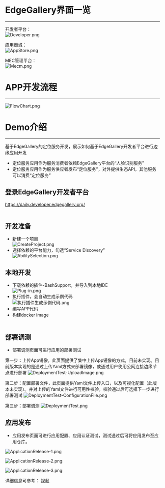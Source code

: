 # EdgeGallery界面一览
-------------------
开发者平台：<br>
![](/uploads/images/2020/v1.0/Developer.png "Developer.png")<br>

应用商城：<br>
![](/uploads/images/2020/v1.0/AppStore.png "AppStore.png")<br>

MEC管理平台：<br>
![](/uploads/images/2020/v1.0/Mecm.png "Mecm.png")<br>

# APP开发流程
-------------------
![](/uploads/images/2020/v1.0/FlowChart.png "FlowChart.png")<br>

# Demo介绍
-------------------
基于EdgeGallery的定位服务开发，展示如何基于EdgeGallery开发者平台进行边缘应用开发<br>
* 定位服务应用作为服务消费者依赖EdgeGallery平台的“人脸识别服务”<br>
* 定位服务应用作为服务供应者发布“定位服务”，对外提供生态API，其他服务可以消费“定位服务”<br>

## 登录EdgeGallery开发者平台
https://daily.developer.edgegallery.org/<br><br>
## 开发准备
* 新建一个项目<br>
![](/uploads/images/2020/v1.0/CreateProject.png "CreateProject.png")
* 选择依赖的平台能力，勾选“Service Discovery”<br>
![](/uploads/images/2020/v1.0/AbilitySelection.png "AbilitySelection.png")

## 本地开发
* 下载依赖的插件-BashSupport，并导入到本地IDE<br>
![](/uploads/images/2020/v1.0/Plug-in.png "Plug-in.png")
* 执行插件，会自动生成示例代码<br>
![](/uploads/images/2020/0927/execute_plugin.png "执行插件生成示例代码.png")
* 编写APP代码<br>
* 构建docker image<br><br>
## 部署调测
* 部署调测页面可进行应用的部署测试

 第一步：上传App镜像，此页面提供了集中上传App镜像的方式，目前未实现。目前版本实现的是通过上传Yaml方式来部署镜像，或通过用户使用公网连接边缘节点进行部署
![](/uploads/images/2020/v1.0/DeploymentTest-UploadImage.png "DeploymentTest-UploadImage.png")

 第二步：配置部署文件，此页面提供Yaml文件上传入口，以及可视化配置（此版本未实现）。并对上传的Yaml文件进行可用性校验，校验通过后可选择下一步进行部署测试
![](/uploads/images/2020/v1.0/DeploymentTest-ConfigurationFile.png "DeploymentTest-ConfigurationFile.png")

 第三步：部署调测
![](/uploads/images/2020/v1.0/DeploymentTest.png "DeploymentTest.png")


##  应用发布
* 应用发布页面可进行应用配置、应用认证测试，测试通过后可将应用发布至应用仓库。

![](/uploads/images/2020/v1.0/ApplicationRelease-1.png "ApplicationRelease-1.png")

![](/uploads/images/2020/v1.0/ApplicationRelease-2.png "ApplicationRelease-2.png")

![](/uploads/images/2020/v1.0/ApplicationRelease-3.png "ApplicationRelease-3.png")

详细信息可参考：
[视频](https://gitee.com/edgegallery/community/blob/master/TSC/Release/v0.9/EdgeGallery%20Demo%20Recording.mp4)


